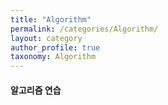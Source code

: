 ```yaml
---
title: "Algorithm"
permalink: /categories/Algorithm/
layout: category
author_profile: true
taxonomy: Algorithm
---
```


#### 알고리즘 연습
